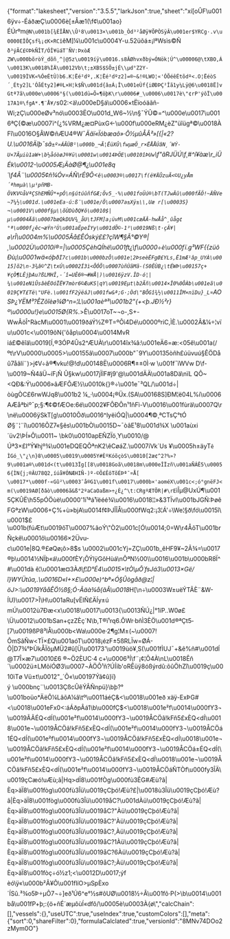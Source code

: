 {"format":"lakesheet","version":"3.5.5","larkJson":true,"sheet":"xí[oÛF\u0016ÿv÷-ÉáðæÇ\u0006è[±Åæ1(\f¢\u001ao}ÉÚrºm`@N\u001b[¾ÈÎÅN\\Û¹8\u0013×\u001b_Òd³²åØÿ¥ÕPÒSÿÂ\u001er$YRCg·.v\u0000EÎÔÇsf¾¡¢K×RCî`êM]¼\u001c\u0004Y-u.52üõá±¡lªWsìs©Ñ` ð³ýÃC£©ÞkÑÎT/ÓÎ¥üáT¯ÑV:ÞxòÆZW\u000bõròÝ_dõñ¸^|@5z\u0019íÿ\u0016.s8ÂØhvxðbý=ÓNök¦Ú^\u00006@\tXBO,Á\u0013K\u0018%ÌÄ\u0012Vb\t;±XBS$SÕ±jÉ\\µd°Z2Y-\u0019­ÌVK«%ÓeÉtÙ)b6.K¦Ëé²dº,.K¦Ëé²dºz2]=®~&!®LWO¦«'ÓÕéêÉtõdº<.O¦ËéòS´¸Éty2]L'ÓåÉty2]#®L×H¦k$Ñ\u001d{â±Á¡Î\u001eÙf{iØÐÞÇ²Îã1y¼Lÿ@6\u0018Ë]vGtª7ã\u000e\u0006°§(\u001dü=Õ«¶öþK\r\u0006#_\u0006\u0017è\"¢rP'ýôÏ\u0017A1®\fgA*.¶¨Å¥/`s02:<ä\u000eD§á\u0006×tËïoóäãñ-Wi;zÇ\u000eØv³nó\u0003ËO\u001d_W6~½\n§¯ÝÛ©=^\u000e\u0017\u0016ªÇ{©æ\u0007ï^(¿%VRM¿æ¤PùxG<-\u000f\u000eRM¿èZ\"üîügª©\u0018ÀFî\u0016O§ÂW©ñÆU4®W¯_Äãï«Ïóbæaõ»·Õ½µûÅÂ²»[{|«2?U.\u0016Äîþ¯sâ`±º»ÁÃÙB¹\u000b_¬Ã¦ÊüXÛ\fwµæÖ_r×ËÅÅÚâN¸´WÝ-U×7Ãµiù1aW+\b½åóòøJ®¥ü\u0001w\u0014ÞÖE\u0010îÞUw`\f\"ãRJÜÚ\f¸#^í¥àæ\r_iÜÉk\u0012-\u0005Æ¡ÄàØ@¶¿\u001e8q´\f4Â¨\u0005¢ñ¾Óv=ÁÑ\rÉ9Õ<`ê\u0003®\u0017\f(ë¥ÄÛzuÃ<©U¿yÅm´ªhmµà\\µ­¹pñMB-ÖVKV©åVªÇShEMÑÛ*+pÓ\n§útúûñfGÆ;Öv5_·%\u001foÜú®\bT(TJwÂû\u000fÃÖ!~ÄÑVe~7¼½\u001d.\u001eEa·ú:ß¨\u001e/Õ\u0007a±Xÿ±\\,Uæ r[\u0003S}¬\u0001V\u000f§µ\\õÙDùðQ¥ô\u0010$|µ\u0004Äã\u0007bæQkDUV¾_åU\tJFM]a¡üvM\u001cæÄÂ-hwÅ­å^¸ûåg¢°ª\u000f¿êc¬æÝn²Ù\u001aÊpeÍYy\u001dÕ©-1³\u0019Nß\t·çÂ¥|ø`\rÎ\u0004m%\u0005Âå£ÊÓský££?çîW¶§Ã°©Y®|¸\u0002Ù\u0010í®=|\u0005ÇèhQÍhë\u001ft¿\f\u0000÷è\u000fï.g³WF{{züôÐù¡\u0001wä«óþð`Ï7c\u001b\u000bzÔ\u001e¦2ÞseèËFgØ£YLs,Ë1mÆ¹âp_UYÀ\u0015]õ2\n·3¾â©^Z\txÚ\u0002Í3ì<ÔÓÕ\u0007ùñÙãMã-(S0ÊÙB¿\tÉWÞ\u00157ç+¥çÒ¶LÊjþAu?ßLMHÎ,-´î=UÊ6®¬#WÅ|)\u0016ÿzV.ÎD·ó¦|¼\u001eNìÛsâèÈOóÏË¥7mòr6©ÆuKS|qY\u0019Eµt\b2Ãñ\u0014×Î0%0ÔÀb\u001eã\u0019Ç¥T£Të\"UFè.\u001fF2ÿëáJ\u001fw&ª;G·;Òd\"BÔGî¾½\u0011ÎM×nïDu}_L¤`AOSÞ¿YËM³?ÊZõîèø¾Ø^n=¦L\u001aèª³\u001b2\"{+<þ.JÐ½²r}º\u0000u!}e\u0015Ø{R%._>Ê\u0017oT~¬o-,S+-WwÂöÎ^RàcM\u0001\u0019ðáÝ½Z®T=ºÕì4Dé\u0000ºriC,ÌÈ.\u0002Â&¼÷¦vïu\u001c<\u0019õN{'ôåp\u0004\u0014MvR iá£©êîä\u0019[Í,®3ÓP4Ûs2^ÆUÀ\r\u0014îx¾â:\u001eÄ6=æ:<05ê\u001a(/ºt\rV\u0000\u0005>\u00155ã\u0007\u000b\"¯9Y\u00135òñh£úüvuú§ÊÖDåû7åâlí¨)>j¢V÷ã®¶vku!@!d\u00148Ë\u0006R¶±±0Ì·w \u001f¯­ïWVw D\f-\u0019~Ñ4ãÜ~íF¡Ñ Û§kw\u0017jÏîF#j9'@\u001dÄÄ\u001a8Dä\nïL QÔ~<QÐ&:Ý\u0006»âÆFÔÆ­½\u0010k{}®÷\u001e¯³QL/\u001d÷|òùgÒC£6rwWJq8\u001b2 ¼_·\u0004¡®Üx.(SA\u00168S]ÐM¦ë04L%í\u0006AÆåªbiº¯p;§:¶¢©fÆOe:6é\u0002¥FÔÐÔn¹1ñFì-V\u0016\u001fùrä\u0007Q\r \në\u0006ÿSkT[g\u0010Õð\u0016^lyëiÓQ|\u0004¶©¸ªCTsÇ°tÓØ§¨¦¨î\u0016ÕZ7«§ês\u001bÒ\u0015D~¯òâE¹8\u001d¾X \u001aùxi´üv2\\ÞÍ»Ô\u0011~ \bk0\u0010apEÑZÏö¸Y\u0010/@  Úª3×£I°Ý¥hjº¾\u001eDQEQÕªnK2\\êCøáZ.\u0007íVk´Us ¥\u0005h±äyT`ê ÌGó_\"¿\n}8\u0005\u0019\u0005Y#Èº­KóõçòS\u0010[2æ¢^2?%»?9\u001a®\u001d<(t\u0013Ïg[[8\u0018Goã\u0018m\u000eÎÏzñ\u001aÑÁÊ5\u00056{ÌN{j;®ÂU7­8Q2,íúå¥ÓNÆHIÑ-)º-©Õ£ÊôTõÉÞª¯¤Å[ \u0017*\u000f·«Gû²\u0003¯å®G1\u001f\u0017\u000b×'aoméX\u001c<;ó°gnëFJ<m(\u0019AØ[ðâò\u0006ã&ß°2ºaCaOaßm>÷¿È¿^\t:CRgºÆTÕR|#\rE`ìÎµ@UxÚ¶\u0015ÇKÛË\\h55pÓÖùè\u0000'1i¹ªá¹ïëéé¾\u0016\u0018¦¦»&3TÏvl\u001bJGÑ:ÞøêFGªzW\u0006+Ç%+ù»bjA\u0014f¢ÞJÎÎÅ\u000fWq2:¡3¦Á'÷\\We¦§ð\fó\u0015î\u0001$£\u001b(fúÆt\u0019ôT\u0007%ãoÝ\"Ò2\u001c[Ó\u0014;0=W\r4ÅõT\u001brÑçkê\u0001ô\u00166×2Üvu­c\u001e­|8Q.®£øQø¡õ>8$s \u0002\u001cYj=ZÇ\u001b_êHF9¥~2Ã¾=\u0017®þ\u0014½NÏþ«á\u000fÈY¡ÕÝIÿGôHùá\nÔªN½00\\\u0016\u001b\u000bR8Ï^#\u001dà ê¦\u0001æ¤3À*ð\f¦D°É4\u0015×\tÒ\\µÕ´fsJá3\u0013×Gë/î}WYÜtûa,.\u0016D«I+×£\u000e)^bª×Ó§Ûògåð@z¦|öJ>:\u0019YååÊÖ½ß§;Ó-Ãäà¾å{ãÂ\u0018*H[\n÷\u0003W±uèÝTÃÈ¨&W-ÍU)\u0017>Î\\H\u001aRu[vËIÑ£ÄÍy±ú mÚ\u0012ù7Ðæ<x\u0018\u0017\u0013{\u0013ÑÚ¿|°1íP..W0ø£\\Ü\u0012\u001bSan+çzZÈç´N\b,T®ï¹rq6.ÔWr·bñÌ3ÈÖ\u001d®ªÇt5­[7\u0019ßP8³lÅ\u000b<Wa\u000e·2¶g¦M±(~\u0007!ÔmSãÑw<TÏ×£Q\u001aóT\u0018¡ézF±5ßRLÏw=ØÁ-Õ|D7¾°ÞÙkÅÏõµMÜ2#û[Ü\u00173'\u0019ùö¥¸S(\u001fÌUJ¯+&ê%ñ#\u001dÍ@T7Î×æ7\u0010£6 ®~Ö2ÈUC·4 c+\u0006³Í\f¨¡¢¦Õ4À\nL\u0018Êñ´\u0002ü±LMõíÓØ3\u0007¬ÀÖÔ¹ñ?ÚÍïb'oRÊüÿ8óßýrdû:õûÖhZî\u0019ç\u0010ìTø Vü±t\u0012\"_´Õ«\u00197Ýã¢û}ï}ý \u000bnç¨\u0013ÇßcÛêÝÂÑnpü}\bþ?°\u001boüo*ÄëÔ¼LâõA¼â\tº\u0011áéÇ&<\u0018\u001eð xäÿ-ExÞG#<\u0018\u001eFx0<:áÁðpÂá1\b\u000fÇ$<\u0018\u001e²f\u0014\u000fY3¬\u0019ÃÃÉQ<dÍ(\u001e²f\u0014\u000fY3¬\u0019ÅCÖâ!kFñ5£xÈQ<dÍ\u0018\u001e¬\u0019ÅCÖâ!kFñ5£xÈQ<dÍ(\u001e²f\u0014\u000fY3¬\u0019ÅCÖá1ÉQ<dÍ(\u001e²f\u0014\u000fY3¬\u0019ÅCÖâ!kFñ5£xÈQ<dÍ\u0018\u001e¬\u0019ÅCÖâ!kFñ5£xÈQ<dÍ(\u001e²f\u0014\u000fY3¬\u0019ÅCÖá±ÉQ<dÍ(\u001e²f\u0014\u000fY3¬\u0019ÅCÖâ!kFñ5£xÈQ<dÍ\u0018\u001e¬\u0019ÅCÖâ!kFñ5£xÈQ<dÍ(\u001e²f\u0014\u000fY3¬\u0019ÅCÖáÑTÒf\u000fy3ÎÄ\u0019çCæó!uÆù;ã|Hq>dÏ8\u001fÒg\u000fù3ÊG#Æù?ã|Èq>äÏ8\u001fòg\u000fù3Îü\u0019çCþó!Æù?£|\u0018ù3Îü\u0019çCþó!Æù?ã|Èq>äÏ8\u001fòg\u000fù3Îü\u0019åC?\u001dÀü\u0019çCþó!Æù?ã|Èq>äÏ8\u001fòg\u000fù3Îü\u0019åC?\"Àü\u0019çCþó!Æù?ã|Èq>äÏ8\u001fòg\u000fù3Îü\u0019åC?'Àü\u0019çCþó!Æù?ã|Èq>äÏ8\u001fòg\u000fù3Îü\u0019åC?,Àü\u0019çCþó!Æù?ã|Èq>äÏ8\u001fòg\u000fù3Îü\u0019åC?1Àü\u0019çCþó!Æù?ã|Èq>äÏ8\u001fòg\u000fù3Îü\u0019åC?6Àü\u0019çCþó!Æù?ã|Èq>äÏ8\u001fòg\u000fù3Îü\u0019åC?;Àü\u0019çCþó!Æù?ã|Èq>äÏ8\u001fòç÷ó½z1;<\u0012D\u0017;ýf èó\\ÿ«\u000b²Â¥Ô\u001flíO>µSpÈxo´ÍSû.³¾o5Þ÷µÕ7¬÷]eð¹Ú6^e°½s#ôUØ\u0018½÷Â\u001fõ·P(>\b\u0014\u001bå\u001fP+þ;:{ö+ñÉ´æµôùÍ«dfô/\u0005è\u0003À{ø\\","calcChain":[],"vessels":{},"useUTC":true,"useIndex":true,"customColors":[],"meta":{"sort":0,"shareFilter":0},"formulaCalclated":true,"versionId":"8MNv74DOo2zMym0O"}